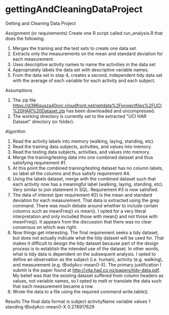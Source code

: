 gettingAndCleaningDataProject
=============================

Getting and Cleaning Data Project

Assignment (or requirements)
Create one R script called run_analysis.R that does the following. 
1. Merges the training and the test sets to create one data set.
2. Extracts only the measurements on the mean and standard deviation for each measurement. 
3. Uses descriptive activity names to name the activities in the data set
4. Appropriately labels the data set with descriptive variable names. 
5. From the data set in step 4, creates a second, independent tidy data set with the average of each variable for each activity and each subject.

Assumptions
1) The zip file https://d396qusza40orc.cloudfront.net/getdata%2Fprojectfiles%2FUCI%20HAR%20Dataset.zip has been downloaded and uncompressed.
2) The working directory is currently set to the extracted "UCI HAR Dataset" directory (or folder).

Algorithm
1) Read the activity labels into memory (walking, laying, standing, etc).
2) Read the training data subjects, activities, and values into memory.
3) Read the testing data subjects, activities, and values into memory.
4) Merge the training/testing data into one combined dataset and thus satisfying requirement #1.
5) At this point the combined training/testing dataset has no column labels, so label all the columns and thus satisfy requirement #4.
6) Using the labels dataset, merge with the combined dataset such that each activity now has a meaningful label (walking, laying, standing, etc). Very similar to join statement in SQL. Requirement #3 is now satisfied.
7) The data of interest (per requirement #2) is the mean and standard deviation for each measurement. That data is extracted using the grep command. There was much debate around whether to include certain columns such as meanFreq() vs mean(). I opted for a very literal interpretation and only included those with mean() and not those with meanFreq(). It appears from the discussion that there was no clear consensus on which was right.
8) Now things get interesting. The final requirement seeks a tidy dataset, but does not actually indicate what the tidy dataset will be used for. That makes it difficult to design the tidy dataset because part of the design process is to establish the intended use of the dataset. In other words, what is tidy data is dependent on the subsequent analysis. I opted to define an observation as the subject (i.e. human), activity (e.g. walking), and measurement (e.g. tBodyAcc-mean()-X). The primary justification I submit is the paper found at http://vita.had.co.nz/papers/tidy-data.pdf. My belief was that the existing dataset suffered from column headers as values, not variable names, so I opted to melt or translate the data such that each measurement became a row.
9) Wrote the data to a file using the required commend write.table().

Results
The final data format is
subject     activityName    variable            values
1           standing        tBodyAcc-mean()-X   0.278917629
